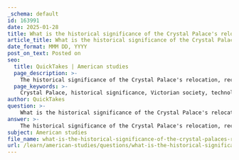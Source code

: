 ```yaml
---
_schema: default
id: 163991
date: 2025-01-28
title: What is the historical significance of the Crystal Palace's relocation, reconstruction, and eventual destruction?
article_title: What is the historical significance of the Crystal Palace's relocation, reconstruction, and eventual destruction?
date_format: MMM DD, YYYY
post_on_text: Posted on
seo:
  title: QuickTakes | American studies
  page_description: >-
    The historical significance of the Crystal Palace's relocation, reconstruction, and destruction reflects Victorian society's technological innovations, cultural identity, and socio-economic changes, marking its enduring legacy in British heritage.
  page_keywords: >-
    Crystal Palace, historical significance, Victorian society, technological innovation, cultural identity, relocation, reconstruction, destruction, Great Exhibition, Joseph Paxton, architectural achievement, public education, cultural exchange, socio-economic impact, class divide, 1936 fire, British heritage, national identity, legacy, Crystal Palace Foundation
author: QuickTakes
question: >-
    What is the historical significance of the Crystal Palace's relocation, reconstruction, and eventual destruction?
answer: >-
    The historical significance of the Crystal Palace's relocation, reconstruction, and eventual destruction is multifaceted, reflecting broader themes in Victorian society, technological innovation, and cultural identity.\n\n### Relocation and Reconstruction\n\nOriginally constructed in 1851 to house the Great Exhibition, the Crystal Palace was a groundbreaking architectural achievement designed by Joseph Paxton. Its transparent façade and grand scale symbolized industrial progress and cultural exchange, showcasing Britain's global influence during the Victorian era. After the exhibition, the decision to relocate the Palace to Sydenham Hill in 1852 was driven by the desire to preserve the structure and repurpose it as a cultural and entertainment center. The reconstruction, completed in 1854, allowed the Palace to host a variety of events, including exhibitions, concerts, and educational displays, thus extending its significance beyond the original exhibition. This transformation into a venue for public education and entertainment reflected the Victorian emphasis on knowledge dissemination and social engagement.\n\n### Cultural and Socio-Economic Impact\n\nThe Crystal Palace became a symbol of Victorian society's aspirations, embodying the era's technological innovations and material culture. It served as a space for cultural exchange, where diverse audiences could engage with new ideas and technologies. The elaborate gardens and large-scale displays further enhanced its role as a recreational space, contributing to the socio-economic changes of the time by making culture accessible to a broader public. However, as the years progressed, the Palace's popularity waned, and it began to reflect the class divide, with its transformation into a more downmarket attraction by the 1890s.\n\n### Destruction and Legacy\n\nThe tragic destruction of the Crystal Palace by fire in 1936 marked the end of an era. The fire, which drew a large crowd, including notable figures like Winston Churchill, was seen as a significant loss to British cultural heritage. Churchill's remark, "This is the end of an age," encapsulated the sentiment surrounding the event. The Palace's destruction not only eliminated a landmark of architectural innovation but also severed a connection to the Victorian ideals of progress and unity. The aftermath saw the remaining structures, such as the North Tower, eventually demolished, further erasing the physical legacy of the Palace.\n\nThe Crystal Palace's historical significance lies in its representation of Victorian ingenuity, its role in shaping national identity, and its impact on public education and cultural exchange. Its relocation and subsequent destruction serve as poignant reminders of the transient nature of cultural monuments and the evolving narratives surrounding national identity and historical memory. The ongoing efforts by organizations like the Crystal Palace Foundation to preserve its history highlight the enduring legacy of this iconic structure in the collective memory of London and beyond.
subject: American studies
file_name: what-is-the-historical-significance-of-the-crystal-palaces-relocation-reconstruction-and-eventual-destruction.md
url: /learn/american-studies/questions/what-is-the-historical-significance-of-the-crystal-palaces-relocation-reconstruction-and-eventual-destruction
---
```


&nbsp;